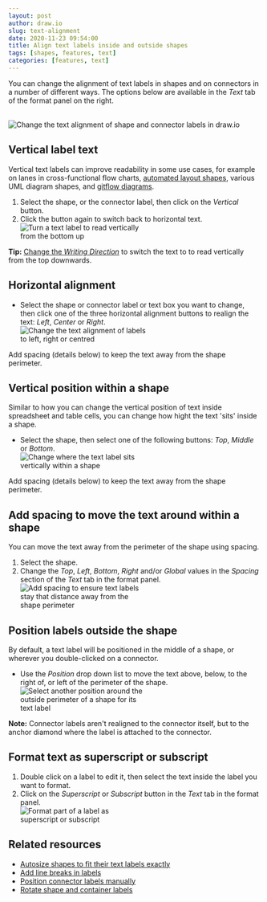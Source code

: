 ```yaml
---
layout: post
author: draw.io
slug: text-alignment
date: 2020-11-23 09:54:00
title: Align text labels inside and outside shapes
tags: [shapes, features, text]
categories: [features, text]
---
```


You can change the alignment of text labels in shapes and on connectors in a number of different ways. The options below are available in the _Text_ tab of the format panel on the right.

<br /><img src="/assets/img/blog/text-alignment.gif" style="max-width:100%;height:auto;" alt="Change the text alignment of shape and connector labels in draw.io">

## Vertical label text

Vertical text labels can improve readability in some use cases, for example on lanes in cross-functional flow charts, [automated layout shapes](h/blog/automated-layout-shapes.html), various UML diagram shapes, and [gitflow diagrams](/blog/gitflow-diagram.html).

1. Select the shape, or the connector label, then click on the _Vertical_ button.
2. Click the button again to switch back to horizontal text.
<br /><img src="/assets/img/blog/text-vertical.png" style="width=100%;max-width:250px;height:auto;" alt="Turn a text label to read vertically from the bottom up">

**Tip:** [Change the _Writing Direction_](/doc/faq/writing-direction-change.html) to switch the text to to read vertically from the top downwards.

## Horizontal alignment

* Select the shape or connector label or text box you want to change, then click one of the three horizontal alignment buttons to realign the text: _Left_, _Center_ or _Right_.
<br /><img src="/assets/img/blog/text-horizontal-align.png" style="width=100%;max-width:250px;height:auto;" alt="Change the text alignment of labels to left, right or centred">

Add spacing (details below) to keep the text away from the shape perimeter.

## Vertical position within a shape

Similar to how you can change the vertical position of text inside spreadsheet and table cells, you can change how hight the text 'sits' inside a shape.

* Select the shape, then select one of the following buttons: _Top_, _Middle_ or _Bottom_.
<br /><img src="/assets/img/blog/text-vertical-align.png" style="width=100%;max-width:250px;height:auto;" alt="Change where the text label sits vertically within a shape">

Add spacing (details below) to keep the text away from the shape perimeter.

## Add spacing to move the text around within a shape

You can move the text away from the perimeter of the shape using spacing.

1. Select the shape.
2. Change the _Top_, _Left_, _Bottom_, _Right_ and/or _Global_ values in the _Spacing_ section of the _Text_ tab in the format panel.
<br /><img src="/assets/img/blog/text-spacing.png" style="width=100%;max-width:250px;height:auto;" alt="Add spacing to ensure text labels stay that distance away from the shape perimeter">

## Position labels outside the shape

By default, a text label will be positioned in the middle of a shape, or wherever you double-clicked on a connector.

* Use the _Position_ drop down list to move the text above, below, to the right of, or left of the perimeter of the shape.
<br /><img src="/assets/img/blog/text-position.png" style="width=100%;max-width:250px;height:auto;" alt="Select another position around the outside perimeter of a shape for its text label">

**Note:** Connector labels aren't realigned to the connector itself, but to the anchor diamond where the label is attached to the connector.

## Format text as superscript or subscript

1. Double click on a label to edit it, then select the text inside the label you want to format.
2. Click on the _Superscript_ or _Subscript_ button in the _Text_ tab in the format panel.
<br /><img src="/assets/img/blog/text-superscript.png" style="width=100%;max-width:250px;height:auto;" alt="Format part of a label as superscript or subscript">

## Related resources

* [Autosize shapes to fit their text labels exactly](/doc/faq/autosize.html)
* [Add line breaks in labels](/doc/faq/line-breaks.html)
* [Position connector labels manually](/doc/faq/position-labels.html)
* [Rotate shape and container labels](/blog/rotate-shapes.html)
